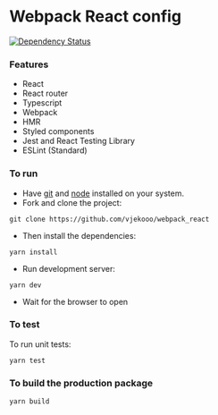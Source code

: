 # Webpack React config

[![Dependency Status](https://img.shields.io/david/ReactJSResources/react-webpack-babel.svg)](https://david-dm.org/dylang/npm-check)

### Features

- React
- React router
- Typescript
- Webpack
- HMR
- Styled components
- Jest and React Testing Library
- ESLint (Standard)

### To run

- Have [git](https://git-scm.com/) and [node](https://nodejs.org/en/) installed on your system.
- Fork and clone the project:

```
git clone https://github.com/vjekooo/webpack_react
```

- Then install the dependencies:

```
yarn install
```

- Run development server:

```
yarn dev
```

- Wait for the browser to open

### To test

To run unit tests:

```
yarn test
```

### To build the production package

```
yarn build
```
